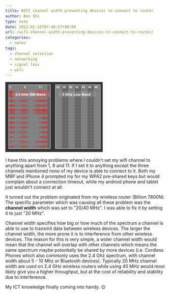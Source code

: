 ```yaml
---
title: WIFI channel width preventing devices to connect to router
author: Ben Shi
type: note
date: 2012-01-16T07:40:57+00:00
url: /wifi-channel-width-preventing-devices-to-connect-to-router/
categories:
  - notes
tags:
  - channel selection
  - networking
  - signal loss
  - wifi
---
```


![Signal Bands Strengths](./signal.png)

I have this annoying problems where I couldn't set my wifi channel to anything apart from 1, 6 and 11. If I set it to anything except the three channels mentioned none of my device is able to connect to it. Both my MBP and iPhone 4 prompted my for my WPA2 pre-shared keys but would complain about a connection timeout, while my android phone and tablet just wouldn't connect at all.

It turned out the problem originated from my wireless router (Billion 7800N). The specific parameter which was causing all these problem was the **channel width** which was set to "20/40 MHz". I was able to fix it by setting it to just "20 MHz".

Channel width specifies how big or how much of the spectrum a channel is able to use to transmit data between wireless devices. The larger the channel width, the more prone it is to interference from other wireless devices. The reason for this is very simple, a wider channel width would mean that the channel will overlap with other channels which means the same spectrum maybe potentially be shared by more devices (i.e. Cordless Phones which also commonly uses the 2.4 Ghz spectrum, with channel width about 5 - 10 Mhz or Bluetooth devices). Typically 20 MHz channel width are used on 2.4 GHz wireless routers while using 40 MHz would most likely give you a higher throughput, but at the cost of reliability and stability due to interference.

My ICT knowledge finally coming into handy. 😉
